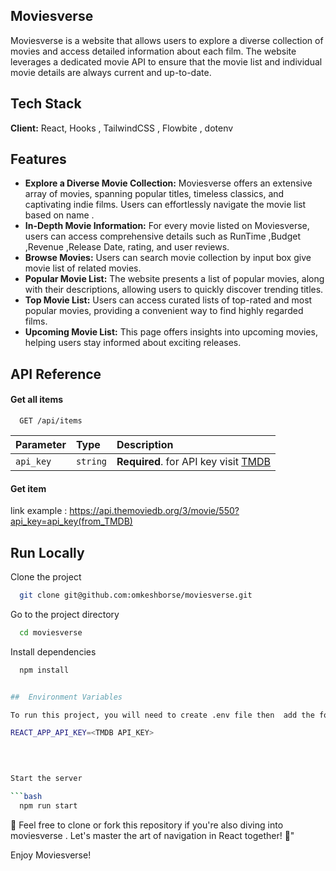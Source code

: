 
## Moviesverse

Moviesverse is a website that allows users to explore a diverse collection of movies and access detailed information about each film. The website leverages a dedicated movie API to ensure that the movie list and individual movie details are always current and up-to-date.


## Tech Stack

**Client:** React, Hooks , TailwindCSS , Flowbite , dotenv




## Features

- **Explore a Diverse Movie Collection:** Moviesverse offers an extensive array of movies, spanning popular titles, timeless classics, and captivating indie films. Users can effortlessly navigate the movie list based on name .
- **In-Depth Movie Information:** For every movie listed on Moviesverse, users can access comprehensive details such as RunTime ,Budget ,Revenue ,Release Date, rating, and user reviews.
- **Browse Movies:** Users can search  movie collection by input box  give movie list of related movies.
- **Popular Movie List:** The website presents a list of popular movies, along with their descriptions, allowing users to quickly discover trending titles.
- **Top Movie List:** Users can access curated lists of top-rated and most popular movies, providing a convenient way to find highly regarded films.
- **Upcoming Movie List:** This page offers insights into upcoming movies, helping users stay informed about exciting releases.





## API Reference

#### Get all items

```http
  GET /api/items
```

| Parameter | Type     | Description                |
| :-------- | :------- | :------------------------- |
| `api_key` | `string` | **Required**. for API key visit [TMDB](https://developer.themoviedb.org/)

#### Get item

link example : 
https://api.themoviedb.org/3/movie/550?api_key=api_key(from_TMDB) 
## Run Locally

Clone the project

```bash
  git clone git@github.com:omkeshborse/moviesverse.git
```

Go to the project directory

```bash
  cd moviesverse
```

Install dependencies

```bash
  npm install


##  Environment Variables

To run this project, you will need to create .env file then  add the following environment variables to your .env file

REACT_APP_API_KEY=<TMDB API_KEY>
  

  

Start the server

```bash
  npm run start
```

🎉 Feel free to clone or fork this repository if you're also diving into moviesverse . Let's master the art of navigation in React together! 🎉"


Enjoy Moviesverse!

